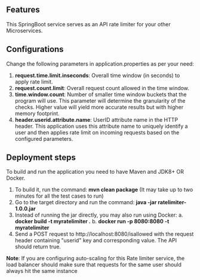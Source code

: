 ## **Features**
This SpringBoot service serves as an API rate limiter for your other Microservices.

## **Configurations**

Change the following parameters in application.properties as per your need:

1. **request.time.limit.inseconds**: Overall time window (in seconds) to apply rate limit.
2. **request.count.limit**: Overall request count allowed in the time window.
3. **time.window.count**: Number of smaller time window buckets that the program will use. This parameter will determine the granularity of the checks. Higher value will yield more accurate results but with higher memory footprint.
4. **header.userid.attribute.name**: UserID attribute name in the HTTP header. This application uses this attribute name to uniquely identify a user and then applies rate limit on incoming requests based on the configured parameters.

## **Deployment steps**

To build and run the application you need to have Maven and JDK8+ OR Docker.
1. To build it, run the command: **mvn clean package** (It may take up to two minutes for all the test cases to run)
2. Go to the target directory and run the command: **java -jar ratelimiter-1.0.0.jar**
3. Instead of running the jar directly, you may also run using Docker: 
  a. **docker build -t myratelimiter .**
  b. **docker run -p 8080:8080 -t myratelimiter** 
4. Send a POST request to http://localhost:8080/isallowed with the request header containing "userid" key and corresponding value. The API should return true.

**Note**: 
If you are configuring auto-scaling for this Rate limiter service, the load balancer should make sure that requests for the same user should always hit the same instance
